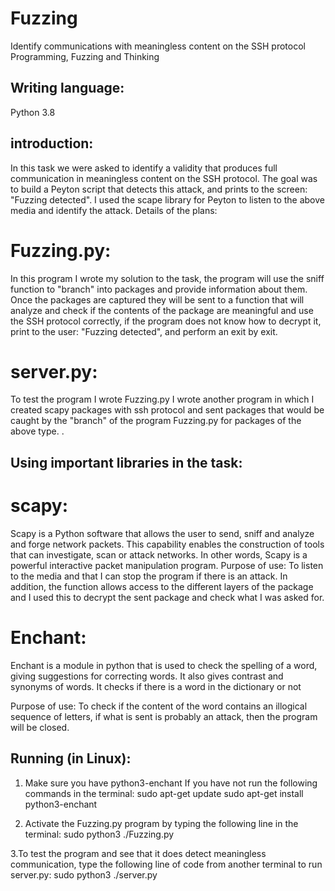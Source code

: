 # Fuzzing
Identify communications with meaningless content on the SSH protocol
Programming, Fuzzing and Thinking
## Writing language:
Python 3.8
## introduction:
In this task we were asked to identify a validity that produces full communication in meaningless content on the SSH protocol. The goal was to build a Peyton script that detects this attack, and prints to the screen: "Fuzzing detected". I used the scape library for Peyton to listen to the above media and identify the attack.
Details of the plans:
# Fuzzing.py:
In this program I wrote my solution to the task, the program will use the sniff function to "branch" into packages and provide information about them. Once the packages are captured they will be sent to a function that will analyze and check if the contents of the package are meaningful and use the SSH protocol correctly, if the program does not know how to decrypt it, print to the user: "Fuzzing detected", and perform an exit by exit.
# server.py:
To test the program I wrote Fuzzing.py I wrote another program in which I created scapy packages with ssh protocol and sent packages that would be caught by the "branch" of the program Fuzzing.py for packages of the above type. .


## Using important libraries in the task:

# scapy:
Scapy is a Python software that allows the user to send, sniff and analyze and forge network packets. This capability enables the construction of tools that can investigate, scan or attack networks. In other words, Scapy is a powerful interactive packet manipulation program.
Purpose of use: To listen to the media and that I can stop the program if there is an attack. In addition, the function allows access to the different layers of the package and I used this to decrypt the sent package and check what I was asked for.
# Enchant:
Enchant is a module in python that is used to check the spelling of a word, giving suggestions for correcting words. It also gives contrast and synonyms of words. It checks if there is a word in the dictionary or not

Purpose of use: To check if the content of the word contains an illogical sequence of letters, if what is sent is probably an attack, then the program will be closed.

## Running (in Linux):
1. Make sure you have python3-enchant
If you have not run the following commands in the terminal:
sudo apt-get update
sudo apt-get install python3-enchant

2. Activate the Fuzzing.py program by typing the following line in the terminal:
sudo python3 ./Fuzzing.py


3.To test the program and see that it does detect meaningless communication, type the following line of code from another terminal to run server.py:
sudo python3 ./server.py
